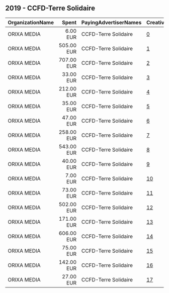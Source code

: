 ## 2019 - CCFD-Terre Solidaire 
|OrganizationName|Spent|PayingAdvertiserNames|CreativeUrls|Impressions|Genders|AgeBrackets|CountryCodes|BillingAddresses|CandidateBallotInformation|
|:---|---:|:---|:---|---:|:---|:---|:---|:---|:---|
|ORIXA MEDIA|6.00 EUR|CCFD-Terre Solidaire|[0](https://www.snap.com/political-ads/asset/228c67c87e61257b6e3da34f161a9c20cf2548f0a2cf0b48284a95b6861e6d57?mediaType=mp4)|10,329||17+|france|"79 Boulevard Richard Lenoir,PARIS,75011,FR"||
|ORIXA MEDIA|505.00 EUR|CCFD-Terre Solidaire|[1](https://www.snap.com/political-ads/asset/fb0ddb1a8f0c6315daf9cfad0f6a4768c6bdf21185968cdd1985c55b45e5ba56?mediaType=mp4)|646,878||17+|france|"79 Boulevard Richard Lenoir,PARIS,75011,FR"||
|ORIXA MEDIA|707.00 EUR|CCFD-Terre Solidaire|[2](https://www.snap.com/political-ads/asset/b416b90166c1b8bf4397b4c41ce3f7f0b8efe61191b3cd7fcba222302d577eba?mediaType=mp4)|469,173||17+|france|"79 Boulevard Richard Lenoir,PARIS,75011,FR"||
|ORIXA MEDIA|33.00 EUR|CCFD-Terre Solidaire|[3](https://www.snap.com/political-ads/asset/fb0ddb1a8f0c6315daf9cfad0f6a4768c6bdf21185968cdd1985c55b45e5ba56?mediaType=mp4)|36,880||16+|france|"79 Boulevard Richard Lenoir,PARIS,75011,FR"||
|ORIXA MEDIA|212.00 EUR|CCFD-Terre Solidaire|[4](https://www.snap.com/political-ads/asset/fb0ddb1a8f0c6315daf9cfad0f6a4768c6bdf21185968cdd1985c55b45e5ba56?mediaType=mp4)|248,614||17+|france|"79 Boulevard Richard Lenoir,PARIS,75011,FR"||
|ORIXA MEDIA|35.00 EUR|CCFD-Terre Solidaire|[5](https://www.snap.com/political-ads/asset/b416b90166c1b8bf4397b4c41ce3f7f0b8efe61191b3cd7fcba222302d577eba?mediaType=mp4)|41,089||17+|france|"79 Boulevard Richard Lenoir,PARIS,75011,FR"||
|ORIXA MEDIA|47.00 EUR|CCFD-Terre Solidaire|[6](https://www.snap.com/political-ads/asset/fb0ddb1a8f0c6315daf9cfad0f6a4768c6bdf21185968cdd1985c55b45e5ba56?mediaType=mp4)|70,152||17+|france|"79 Boulevard Richard Lenoir,PARIS,75011,FR"||
|ORIXA MEDIA|258.00 EUR|CCFD-Terre Solidaire|[7](https://www.snap.com/political-ads/asset/228c67c87e61257b6e3da34f161a9c20cf2548f0a2cf0b48284a95b6861e6d57?mediaType=mp4)|341,855||17+|france|"79 Boulevard Richard Lenoir,PARIS,75011,FR"||
|ORIXA MEDIA|543.00 EUR|CCFD-Terre Solidaire|[8](https://www.snap.com/political-ads/asset/fb0ddb1a8f0c6315daf9cfad0f6a4768c6bdf21185968cdd1985c55b45e5ba56?mediaType=mp4)|757,891||17+|france|"79 Boulevard Richard Lenoir,PARIS,75011,FR"||
|ORIXA MEDIA|40.00 EUR|CCFD-Terre Solidaire|[9](https://www.snap.com/political-ads/asset/228c67c87e61257b6e3da34f161a9c20cf2548f0a2cf0b48284a95b6861e6d57?mediaType=mp4)|43,844||16+|france|"79 Boulevard Richard Lenoir,PARIS,75011,FR"||
|ORIXA MEDIA|7.00 EUR|CCFD-Terre Solidaire|[10](https://www.snap.com/political-ads/asset/fb0ddb1a8f0c6315daf9cfad0f6a4768c6bdf21185968cdd1985c55b45e5ba56?mediaType=mp4)|12,038||17+|france|"79 Boulevard Richard Lenoir,PARIS,75011,FR"||
|ORIXA MEDIA|73.00 EUR|CCFD-Terre Solidaire|[11](https://www.snap.com/political-ads/asset/b416b90166c1b8bf4397b4c41ce3f7f0b8efe61191b3cd7fcba222302d577eba?mediaType=mp4)|77,658||16+|france|"79 Boulevard Richard Lenoir,PARIS,75011,FR"||
|ORIXA MEDIA|502.00 EUR|CCFD-Terre Solidaire|[12](https://www.snap.com/political-ads/asset/b416b90166c1b8bf4397b4c41ce3f7f0b8efe61191b3cd7fcba222302d577eba?mediaType=mp4)|636,138||17+|france|"79 Boulevard Richard Lenoir,PARIS,75011,FR"||
|ORIXA MEDIA|171.00 EUR|CCFD-Terre Solidaire|[13](https://www.snap.com/political-ads/asset/b416b90166c1b8bf4397b4c41ce3f7f0b8efe61191b3cd7fcba222302d577eba?mediaType=mp4)|221,048||17+|france|"79 Boulevard Richard Lenoir,PARIS,75011,FR"||
|ORIXA MEDIA|606.00 EUR|CCFD-Terre Solidaire|[14](https://www.snap.com/political-ads/asset/228c67c87e61257b6e3da34f161a9c20cf2548f0a2cf0b48284a95b6861e6d57?mediaType=mp4)|561,744||17+|france|"79 Boulevard Richard Lenoir,PARIS,75011,FR"||
|ORIXA MEDIA|75.00 EUR|CCFD-Terre Solidaire|[15](https://www.snap.com/political-ads/asset/228c67c87e61257b6e3da34f161a9c20cf2548f0a2cf0b48284a95b6861e6d57?mediaType=mp4)|102,717||17+|france|"79 Boulevard Richard Lenoir,PARIS,75011,FR"||
|ORIXA MEDIA|142.00 EUR|CCFD-Terre Solidaire|[16](https://www.snap.com/political-ads/asset/228c67c87e61257b6e3da34f161a9c20cf2548f0a2cf0b48284a95b6861e6d57?mediaType=mp4)|136,667||17+|france|"79 Boulevard Richard Lenoir,PARIS,75011,FR"||
|ORIXA MEDIA|27.00 EUR|CCFD-Terre Solidaire|[17](https://www.snap.com/political-ads/asset/b416b90166c1b8bf4397b4c41ce3f7f0b8efe61191b3cd7fcba222302d577eba?mediaType=mp4)|41,638||17+|france|"79 Boulevard Richard Lenoir,PARIS,75011,FR"||

